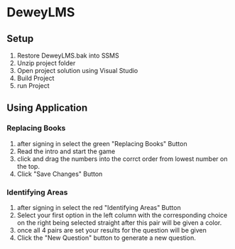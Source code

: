# DeweyLMS

## Setup
1. Restore DeweyLMS.bak into SSMS
2. Unzip project folder
3. Open project solution using Visual Studio
4. Build Project
5. run Project

## Using Application
### Replacing Books
1. after signing in select the green "Replacing Books" Button
2. Read the intro and start the game
3. click and drag the numbers into the corrct order from lowest number on the top.
4. Click "Save Changes" Button

### Identifying Areas
1. after signing in select the red "Identifying Areas" Button
2. Select your first option in the left column with the corresponding choice on the right being selected straight after this pair will be given a color.
3. once all 4 pairs are set your results for the question will be given
4. Click the "New Question" button to generate a new question.

